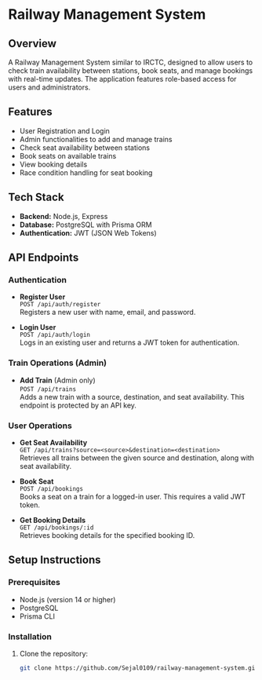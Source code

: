 # Railway Management System

## Overview
A Railway Management System similar to IRCTC, designed to allow users to check train availability between stations, book seats, and manage bookings with real-time updates. The application features role-based access for users and administrators.

## Features
- User Registration and Login
- Admin functionalities to add and manage trains
- Check seat availability between stations
- Book seats on available trains
- View booking details
- Race condition handling for seat booking

## Tech Stack
- **Backend:** Node.js, Express
- **Database:** PostgreSQL with Prisma ORM
- **Authentication:** JWT (JSON Web Tokens)

## API Endpoints

### Authentication

- **Register User**  
  `POST /api/auth/register`  
  Registers a new user with name, email, and password.

- **Login User**  
  `POST /api/auth/login`  
  Logs in an existing user and returns a JWT token for authentication.

### Train Operations (Admin)

- **Add Train** (Admin only)  
  `POST /api/trains`  
  Adds a new train with a source, destination, and seat availability. This endpoint is protected by an API key.

### User Operations

- **Get Seat Availability**  
  `GET /api/trains?source=<source>&destination=<destination>`  
  Retrieves all trains between the given source and destination, along with seat availability.

- **Book Seat**  
  `POST /api/bookings`  
  Books a seat on a train for a logged-in user. This requires a valid JWT token.

- **Get Booking Details**  
  `GET /api/bookings/:id`  
  Retrieves booking details for the specified booking ID.

## Setup Instructions

### Prerequisites
- Node.js (version 14 or higher)
- PostgreSQL
- Prisma CLI

### Installation
1. Clone the repository:
   ```bash
   git clone https://github.com/Sejal0109/railway-management-system.git
